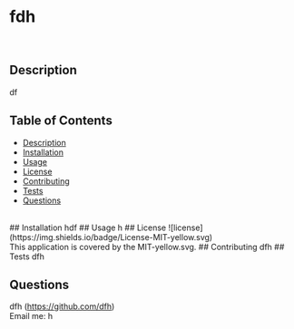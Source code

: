 
  <h1>fdh</h1><br />

  ## Description
  df
  ## Table of Contents
  - [Description](#description)
  - [Installation](#installation)
  - [Usage](#usage)
  - [License](#license)
  - [Contributing](#contributing)
  - [Tests](#tests)
  - [Questions](#questions)
  <br />
  ## Installation
  hdf
  ## Usage
  h
  ## License
  ![license](https://img.shields.io/badge/License-MIT-yellow.svg)

  <br />
  This application is covered by the MIT-yellow.svg. 
  ## Contributing
  dfh
  ## Tests
  dfh <br />

  ## Questions
  dfh (https://github.com/dfh)<br />
  Email me: h<br /><br />
      